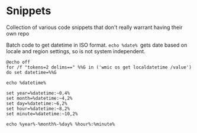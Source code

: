# Snippets
Collection of various code snippets that don't really warrant having their own repo

Batch code to get datetime in ISO format. `echo %date% `gets date based on locale and region settings, so is not system independent.
```
@echo off
for /f "tokens=2 delims==" %%G in ('wmic os get localdatetime /value') do set datetime=%%G

echo %datetime%

set year=%datetime:~0,4%
set month=%datetime:~4,2%
set day=%datetime:~6,2%
set hour=%datetime:~8,2%
set minute=%datetime:~10,2%

echo %year%-%month%-%day% %hour%:%minute%
```
